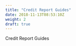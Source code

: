 ```yaml
---
title: "Credit Report Guides"
date: 2018-11-13T08:53:10Z
weight: 2
draft: true
---
```


Credit Report Guides
